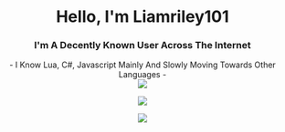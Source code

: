 <h1 align="center">Hello, I'm Liamriley101</h1>
<h3 align="center">I'm A Decently Known User Across The Internet</h3>

<div align="center">
  - I Know Lua, C#, Javascript Mainly And Slowly Moving Towards Other Languages -
</div>

<div align="center">
  <img
    src="https://github.com/Liamriley101/Liamriley101/blob/master/Transparent%20Coffin.png"
  />
</div>

<p align="center">
  <img
    src="[https://visitcount.itsvg.in/api?id=Liamriley101&icon=5&color=11](https://visitcount.itsvg.in)"
  />
</p>

<p align="center">
  <img
    src="[https://github-profile-trophy.vercel.app/?username=Liamriley101&theme=transparent&no-frame=true&no-bg=true&margin-w=4)"
  />
</p>
